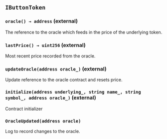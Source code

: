 ## `IButtonToken`






### `oracle() → address` (external)



The reference to the oracle which feeds in the
     price of the underlying token.

### `lastPrice() → uint256` (external)



Most recent price recorded from the oracle.

### `updateOracle(address oracle_)` (external)



Update reference to the oracle contract and resets price.


### `initialize(address underlying_, string name_, string symbol_, address oracle_)` (external)



Contract initializer


### `OracleUpdated(address oracle)`



Log to record changes to the oracle.


